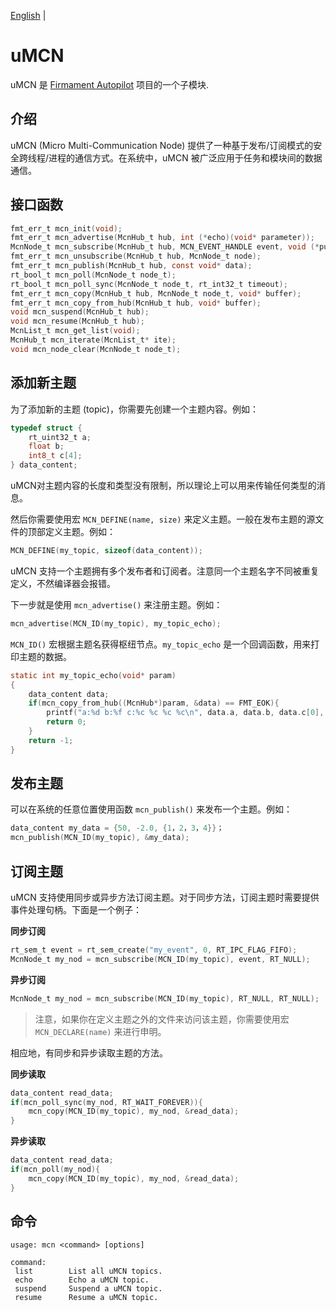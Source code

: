 
[English](README.md) |

# uMCN

uMCN 是 [Firmament Autopilot](https://github.com/Firmament-Autopilot) 项目的一个子模块.

## 介绍

uMCN (Micro Multi-Communication Node) 提供了一种基于发布/订阅模式的安全跨线程/进程的通信方式。在系统中，uMCN 被广泛应用于任务和模块间的数据通信。

## 接口函数

```c
fmt_err_t mcn_init(void);
fmt_err_t mcn_advertise(McnHub_t hub, int (*echo)(void* parameter));
McnNode_t mcn_subscribe(McnHub_t hub, MCN_EVENT_HANDLE event, void (*pub_cb)(void* parameter));
fmt_err_t mcn_unsubscribe(McnHub_t hub, McnNode_t node);
fmt_err_t mcn_publish(McnHub_t hub, const void* data);
rt_bool_t mcn_poll(McnNode_t node_t);
rt_bool_t mcn_poll_sync(McnNode_t node_t, rt_int32_t timeout);
fmt_err_t mcn_copy(McnHub_t hub, McnNode_t node_t, void* buffer);
fmt_err_t mcn_copy_from_hub(McnHub_t hub, void* buffer);
void mcn_suspend(McnHub_t hub);
void mcn_resume(McnHub_t hub);
McnList_t mcn_get_list(void);
McnHub_t mcn_iterate(McnList_t* ite);
void mcn_node_clear(McnNode_t node_t);
```

## 添加新主题

为了添加新的主题 (topic)，你需要先创建一个主题内容。例如：

```c
typedef struct {
	rt_uint32_t a;
	float b;
	int8_t c[4];
} data_content;
```

uMCN对主题内容的长度和类型没有限制，所以理论上可以用来传输任何类型的消息。

然后你需要使用宏 `MCN_DEFINE(name, size)` 来定义主题。一般在发布主题的源文件的顶部定义主题。例如：

```c
MCN_DEFINE(my_topic, sizeof(data_content));
```

uMCN 支持一个主题拥有多个发布者和订阅者。注意同一个主题名字不同被重复定义，不然编译器会报错。

下一步就是使用 `mcn_advertise()` 来注册主题。例如：

```c
mcn_advertise(MCN_ID(my_topic), my_topic_echo);
```

`MCN_ID()` 宏根据主题名获得枢纽节点。`my_topic_echo` 是一个回调函数，用来打印主题的数据。

```c
static int my_topic_echo(void* param)
{
	data_content data;
	if(mcn_copy_from_hub((McnHub*)param, &data) == FMT_EOK){
		printf("a:%d b:%f c:%c %c %c %c\n", data.a, data.b, data.c[0], data.c[1], data.c[2], data.c[3]);
        return 0;
	}
	return -1;
}
```

## 发布主题

可以在系统的任意位置使用函数 `mcn_publish()` 来发布一个主题。例如：

```c
data_content my_data = {50, -2.0, {1，2，3，4}}；
mcn_publish(MCN_ID(my_topic), &my_data);
```

## 订阅主题

uMCN 支持使用同步或异步方法订阅主题。对于同步方法，订阅主题时需要提供事件处理句柄。下面是一个例子：

**同步订阅**

```c
rt_sem_t event = rt_sem_create("my_event", 0, RT_IPC_FLAG_FIFO);
McnNode_t my_nod = mcn_subscribe(MCN_ID(my_topic), event, RT_NULL);
```

**异步订阅**

```c
McnNode_t my_nod = mcn_subscribe(MCN_ID(my_topic), RT_NULL, RT_NULL);
```

> 注意，如果你在定义主题之外的文件来访问该主题，你需要使用宏 `MCN_DECLARE(name)` 来进行申明。

相应地，有同步和异步读取主题的方法。

**同步读取**

```c
data_content read_data;
if(mcn_poll_sync(my_nod, RT_WAIT_FOREVER)){
	mcn_copy(MCN_ID(my_topic), my_nod, &read_data);
}
```

**异步读取**

```c
data_content read_data;
if(mcn_poll(my_nod){
	mcn_copy(MCN_ID(my_topic), my_nod, &read_data);
}
```

## 命令

```
usage: mcn <command> [options]

command:
 list        List all uMCN topics.
 echo        Echo a uMCN topic.
 suspend     Suspend a uMCN topic.
 resume      Resume a uMCN topic.
```
